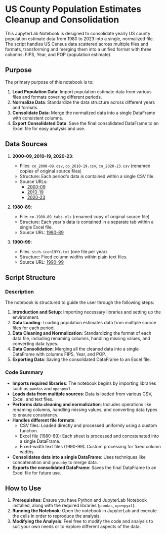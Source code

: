 # US County Population Estimates Cleanup and Consolidation

This JupyterLab Notebook is designed to consolidate yearly US county population estimate data from 1980 to 2023 into a single, normalized file. The script handles US Census data scattered across multiple files and formats, transforming and merging them into a unified format with three columns: FIPS, Year, and POP (population estimate).

## Purpose

The primary purpose of this notebook is to:

1. **Load Population Data**: Import population estimate data from various files and formats covering different periods.
2. **Normalize Data**: Standardize the data structure across different years and formats.
3. **Consolidate Data**: Merge the normalized data into a single DataFrame with consistent columns.
4. **Export Consolidated Data**: Save the final consolidated DataFrame to an Excel file for easy analysis and use.

## Data Sources

1. **2000-09, 2010-19, 2020-23**:
   - Files: `co_2000-09.csv`, `co_2010-19.csv`, `co_2020-23.csv` (renamed copies of original source files)
   - Structure: Each period's data is contained within a single CSV file.
   - Source URLs:
     - [2000-09](https://www.census.gov/data/datasets/time-series/demo/popest/intercensal-2000-2010-counties.html)
     - [2010-19](https://www.census.gov/data/datasets/time-series/demo/popest/2010s-counties-total.html)
     - [2020-23](https://www.census.gov/data/datasets/time-series/demo/popest/2020s-counties-total.html)

2. **1980-89**:
   - File: `co-1980-89_tabs.xls` (renamed copy of original source file)
   - Structure: Each year's data is contained in a separate tab within a single Excel file.
   - Source URL: [1980-89](https://www.census.gov/data/datasets/time-series/demo/popest/1980s-county.html)

3. **1990-99**:
   - Files: `stch-icen19YY.txt` (one file per year)
   - Structure: Fixed column widths within plain text files.
   - Source URL: [1990-99](https://www.census.gov/data/datasets/time-series/demo/popest/intercensal-1990-2000-state-and-county-characteristics.html)

## Script Structure

### Description

The notebook is structured to guide the user through the following steps:

1. **Introduction and Setup**: Importing necessary libraries and setting up the environment.
2. **Data Loading**: Loading population estimates data from multiple source files for each period.
3. **Data Cleaning and Normalization**: Standardizing the format of each data file, including renaming columns, handling missing values, and converting data types.
4. **Data Consolidation**: Merging all the cleaned data into a single DataFrame with columns FIPS, Year, and POP.
5. **Exporting Data**: Saving the consolidated DataFrame to an Excel file.

### Code Summary

- **Imports required libraries**: The notebook begins by importing libraries such as `pandas` and `openpyxl`.
- **Loads data from multiple sources**: Data is loaded from various CSV, Excel, and text files.
- **Performs data cleaning and normalization**: Includes operations like renaming columns, handling missing values, and converting data types to ensure consistency.
- **Handles different file formats**:
  - CSV files: Loaded directly and processed uniformly using a custom function.
  - Excel file (1980-89): Each sheet is processed and concatenated into a single DataFrame.
  - Fixed-width text files (1990-99): Custom processing for fixed column widths.
- **Consolidates data into a single DataFrame**: Uses techniques like concatenation and `groupby` to merge data.
- **Exports the consolidated DataFrame**: Saves the final DataFrame to an Excel file for future use.

## How to Use

1. **Prerequisites**: Ensure you have Python and JupyterLab Notebook installed, along with the required libraries (`pandas`, `openpyxl`).
2. **Running the Notebook**: Open the notebook in JupyterLab and execute the cells in order to reproduce the analysis.
3. **Modifying the Analysis**: Feel free to modify the code and analysis to suit your own needs or to explore different aspects of the data.
